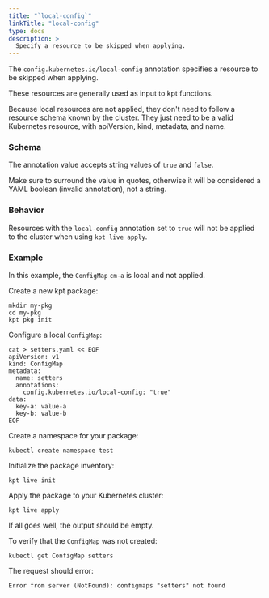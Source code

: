 ```yaml
---
title: "`local-config`"
linkTitle: "local-config"
type: docs
description: >
  Specify a resource to be skipped when applying.
---
```


The `config.kubernetes.io/local-config` annotation specifies a resource to be
skipped when applying.

These resources are generally used as input to kpt functions.

Because local resources are not applied, they don't need to follow a resource
schema known by the cluster. They just need to be a valid Kubernetes resource,
with apiVersion, kind, metadata, and name.

### Schema

The annotation value accepts string values of `true` and `false`.

Make sure to surround the value in quotes, otherwise it will be considered a
YAML boolean (invalid annotation), not a string.

### Behavior

Resources with the `local-config` annotation set to `true` will not be applied
to the cluster when using `kpt live apply`.

### Example

In this example, the `ConfigMap` `cm-a` is local and not applied.

Create a new kpt package:

```shell
mkdir my-pkg
cd my-pkg
kpt pkg init
```

Configure a local `ConfigMap`:

```shell
cat > setters.yaml << EOF
apiVersion: v1
kind: ConfigMap
metadata:
  name: setters
  annotations:
    config.kubernetes.io/local-config: "true"
data:
  key-a: value-a
  key-b: value-b
EOF
```

Create a namespace for your package:

```shell
kubectl create namespace test
```

Initialize the package inventory:

```shell
kpt live init
```

Apply the package to your Kubernetes cluster:

```shell
kpt live apply
```

If all goes well, the output should be empty.

To verify that the `ConfigMap` was not created:

```shell
kubectl get ConfigMap setters
```

The request should error:

```
Error from server (NotFound): configmaps "setters" not found
```

